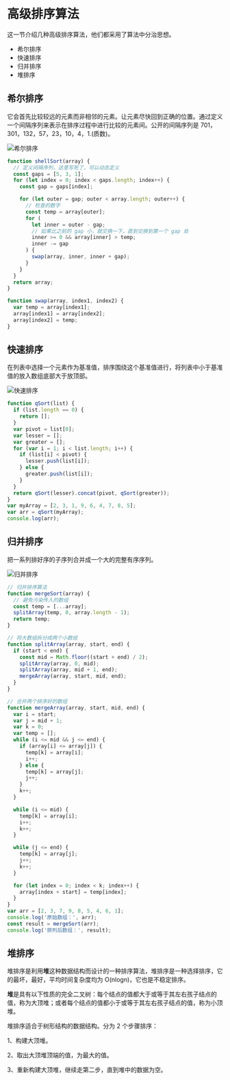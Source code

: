 # 高级排序算法

这一节介绍几种高级排序算法，他们都采用了算法中分治思想。

- 希尔排序
- 快速排序
- 归并排序
- 堆排序

## 希尔排序

它会首先比较较远的元素而非相邻的元素。让元素尽快回到正确的位置。通过定义一个间隔序列来表示在排序过程中进行比较的元素间。公开的间隔序列是 701，301，132，57，23，10，4，1.(质数)。

![希尔排序](希尔排序.gif)

```js
function shellSort(array) {
  // 定义间隔序列，这里写死了，可以动态定义
  const gaps = [5, 3, 1];
  for (let index = 0; index < gaps.length; index++) {
    const gap = gaps[index];

    for (let outer = gap; outer < array.length; outer++) {
      // 检查的数字
      const temp = array[outer];
      for (
        let inner = outer - gap;
        // 如果比之前的 gap 小，就交换一下，直到交换到第一个 gap 处
        inner >= 0 && array[inner] > temp;
        inner -= gap
      ) {
        swap(array, inner, inner + gap);
      }
    }
  }
  return array;
}

function swap(array, index1, index2) {
  var temp = array[index1];
  array[index1] = array[index2];
  array[index2] = temp;
}
```

## 快速排序

在列表中选择一个元素作为基准值，排序围绕这个基准值进行，将列表中小于基准值的放入数组底部大于放顶部。

![快速排序](快速排序.gif)

```js
function qSort(list) {
  if (list.length == 0) {
    return [];
  }
  var pivot = list[0];
  var lesser = [];
  var greater = [];
  for (var i = 1; i < list.length; i++) {
    if (list[i] < pivot) {
      lesser.push(list[i]);
    } else {
      greater.push(list[i]);
    }
  }
  return qSort(lesser).concat(pivot, qSort(greater));
}
var myArray = [2, 3, 1, 9, 6, 4, 7, 8, 5];
var arr = qSort(myArray);
console.log(arr);
```

## 归并排序

把一系列排好序的子序列合并成一个大的完整有序序列。

![归并排序](归并排序.gif)

```js
// 归并排序算法
function mergeSort(array) {
  // 避免污染传入的数组
  const temp = [...array];
  splitArray(temp, 0, array.length - 1);
  return temp;
}

// 将大数组拆分成两个小数组
function splitArray(array, start, end) {
  if (start < end) {
    const mid = Math.floor((start + end) / 2);
    splitArray(array, 0, mid);
    splitArray(array, mid + 1, end);
    mergeArray(array, start, mid, end);
  }
}

// 合并两个排序好的数组
function mergeArray(array, start, mid, end) {
  var i = start;
  var j = mid + 1;
  var k = 0;
  var temp = [];
  while (i <= mid && j <= end) {
    if (array[i] <= array[j]) {
      temp[k] = array[i];
      i++;
    } else {
      temp[k] = array[j];
      j++;
    }
    k++;
  }

  while (i <= mid) {
    temp[k] = array[i];
    i++;
    k++;
  }

  while (j <= end) {
    temp[k] = array[j];
    j++;
    k++;
  }

  for (let index = 0; index < k; index++) {
    array[index + start] = temp[index];
  }
}
var arr = [2, 3, 7, 9, 8, 5, 4, 6, 1];
console.log('原始数组：', arr);
const result = mergeSort(arr);
console.log('排列后数组：', result);
```

## 堆排序

堆排序是利用**堆**这种数据结构而设计的一种排序算法，堆排序是一种选择排序，它的最坏，最好，平均时间复杂度均为 O(nlogn)，它也是不稳定排序。

**堆**是具有以下性质的完全二叉树：每个结点的值都大于或等于其左右孩子结点的值，称为大顶堆；或者每个结点的值都小于或等于其左右孩子结点的值，称为小顶堆。

堆排序适合于树形结构的数据结构。分为 2 个步骤排序：

1、构建大顶堆。

2、取出大顶堆顶端的值，为最大的值。

3、重新构建大顶堆，继续走第二步，直到堆中的数据为空。
